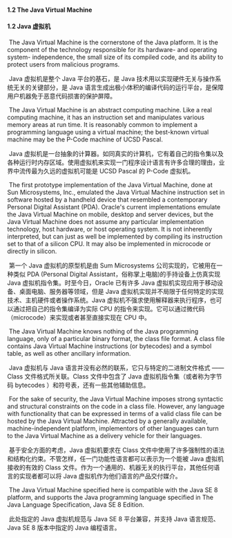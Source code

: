 #### 1.2 The Java Virtual Machine

#### 1.2 Java 虚拟机

​		The Java Virtual Machine is the cornerstone of the Java platform. It is the component of the technology responsible for its hardware- and operating system- independence, the small size of its compiled code, and its ability to protect users from malicious programs.

​		Java 虚拟机是整个 Java 平台的基石，是 Java 技术用以实现硬件无关与操作系统无关的关键部分，是 Java 语言生成出极小体积的编译代码的运行平台，是保障用户机器免于恶意代码损害的保护屏障。

​		The Java Virtual Machine is an abstract computing machine. Like a real computing machine, it has an instruction set and manipulates various memory areas at run time. It is reasonably common to implement a programming language using a virtual machine; the best-known virtual machine may be the P-Code machine of UCSD Pascal.

​		Java 虚拟机是一台抽象的计算器。如同真实的计算机，它有着自己的指令集以及各种运行时内存区域。使用虚拟机来实现一门程序设计语言有许多合理的理由，业界中流传最为久远的虚拟机可能是 UCSD Pascal 的 P-Code 虚拟机。

​		The first prototype implementation of the Java Virtual Machine, done at Sun Microsystems, Inc., emulated the Java Virtual Machine instruction set in software hosted by a handheld device that resembled a contemporary Personal Digital Assistant (PDA). Oracle's current implementations emulate the Java Virtual Machine on mobile, desktop and server devices, but the Java Virtual Machine does not assume any particular implementation technology, host hardware, or host operating system. It is not inherently interpreted, but can just as well be implemented by compiling its instruction set to that of a silicon CPU. It may also be implemented in microcode or directly in silicon.

​		第一个 Java 虚拟机的原型机是由 Sum Microsystems 公司实现的，它被用在一种类似 PDA (Personal Digital Assistant，俗称掌上电脑)的手持设备上仿真实现Java 虚拟机指令集。时至今日，Oracle 已有许多 Java 虚拟机实现应用于移动设备、桌面电脑、服务器等领域，但是 Java 虚拟机实现并不局限于任何特定的实现技术、主机硬件或者操作系统。Java 虚拟机不强求使用解释器来执行程序，也可以通过把自己的指令集编译为实际 CPU 的指令来实现。它可以通过微代码（microcode）来实现或者甚至直接实现在 CPU 中。

​		The Java Virtual Machine knows nothing of the Java programming language, only of a particular binary format, the class file format. A class file contains Java Virtual Machine instructions (or bytecodes) and a symbol table, as well as other ancillary information.

​		Java 虚拟机与 Java 语言并没有必然的联系，它只与特定的二进制文件格式 —— Class 文件格式所关联。Class 文件中包含了 Java 虚拟机指令集（或者称为字节码 bytecodes ）和符号表，还有一些其他辅助信息。 

​		For the sake of security, the Java Virtual Machine imposes strong syntactic and structural constraints on the code in a class file. However, any language with functionality that can be expressed in terms of a valid class file can be hosted by the Java Virtual Machine. Attracted by a generally available, machine-independent platform, implementors of other languages can turn to the Java Virtual Machine as a delivery vehicle for their languages.

​		基于安全方面的考虑，Java 虚拟机要求在 Class 文件中使用了许多强制性的语法和结构化约束。不管怎样，任一门功能性语言都可以表示为一个能被 Java 虚拟机接收的有效的 Class 文件。作为一个通用的、机器无关的执行平台，其他任何语言的实现者都可以将 Java 虚拟机作为他们语言的产品交付媒介。

​		The Java Virtual Machine specified here is compatible with the Java SE 8 platform, and supports the Java programming language specified in The Java Language Specification, Java SE 8 Edition.

​		此处指定的 Java 虚拟机规范与 Java SE 8 平台兼容，并支持 Java 语言规范、Java SE 8 版本中指定的 Java 编程语言。